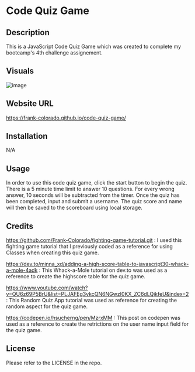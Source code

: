 # Code Quiz Game

## Description

This is a JavaScript Code Quiz Game which was created to complete my bootcamp's 4th challenge assignement.

## Visuals

![image](https://user-images.githubusercontent.com/123683792/235273781-f0349526-4b97-4201-8e46-b852ef836515.png)

## Website URL

https://frank-colorado.github.io/code-quiz-game/

## Installation

N/A

## Usage

In order to use this code quiz game, click the start button to begin the quiz. There is a 5 minute time limit to answer 10 questions. For every wrong answer, 10 seconds will be subtracted from the timer. Once the quiz has been completed, input and submit a username. The quiz score and name will then be saved to the scoreboard using local storage.

## Credits

https://github.com/Frank-Colorado/fighting-game-tutorial.git : I used this fighting game tutorial that I previously coded as a reference for using Classes when creating this quiz game.

https://dev.to/minna_xd/adding-a-high-score-table-to-javascript30-whack-a-mole-4adk : This Whack-a-Mole tutorial on dev.to was used as a reference to create the highscore table for the quiz game.

https://www.youtube.com/watch?v=QU6z69P5BrU&list=PLJAFEg3vkcQN6NGwzI0KX_ZC6dLQjkfeU&index=2 : This Random Quiz App tutorial was used as reference for creating the random aspect for the quiz game.

https://codepen.io/hsucherng/pen/MzrxMM : This post on codepen was used as a reference to create the retrictions on the user name input field for the quiz game.

## License

Please refer to the LICENSE in the repo.
